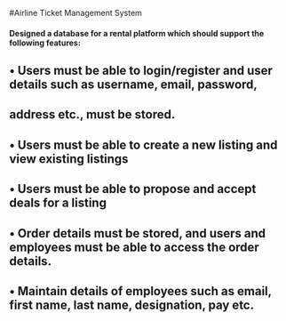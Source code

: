 #Airline Ticket Management System

#### Designed a database for a rental platform which should support the following features:

## • Users must be able to login/register and user details such as username, email, password,
##   address etc., must be stored.
## • Users must be able to create a new listing and view existing listings
## • Users must be able to propose and accept deals for a listing
## • Order details must be stored, and users and employees must be able to access the order details.
## • Maintain details of employees such as email, first name, last name, designation, pay etc.
